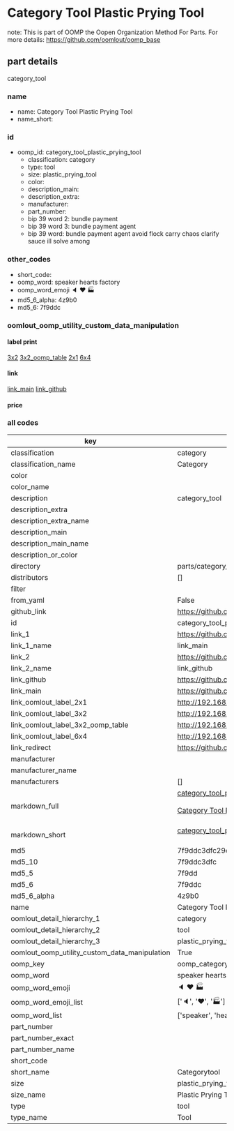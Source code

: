 # Category Tool Plastic Prying Tool  

note: This is part of OOMP the Oopen Organization Method For Parts. For more details: https://github.com/oomlout/oomp_base

##  part details
  



category_tool



### name
* name: Category Tool Plastic Prying Tool
* name_short: 
### id
* oomp_id: category_tool_plastic_prying_tool
  * classification: category
  * type: tool
  * size: plastic_prying_tool
  * color: 
  * description_main: 
  * description_extra: 
  * manufacturer: 
  * part_number: 
  * bip 39 word 2: bundle payment
  * bip 39 word 3: bundle payment agent
  * bip 39 word: bundle payment agent avoid flock carry chaos clarify sauce ill solve among

### other_codes
* short_code: 
* oomp_word: speaker hearts factory
* oomp_word_emoji :speaker: :hearts: :factory:
* md5_6_alpha: 4z9b0
* md5_6: 7f9ddc






### oomlout_oomp_utility_custom_data_manipulation
#### label print
[3x2](http://192.168.1.245:1112/?label=oomp%204z9b0)
[3x2_oomp_table](http://192.168.1.108:1112/?label=oomp%204z9b0)
[2x1](http://192.168.1.242:1112/?label=oomp%204z9b0)
[6x4](http://192.168.1.55:1112/?label=oomp%204z9b0)    

#### link

[link_main](https://github.com/oomlout/oomlout_oomp_version_1_messy/tree/main/parts/category_tool_plastic_prying_tool) [link_github](https://github.com/oomlout/oomlout_oomp_version_1_messy/tree/main/parts/category_tool_plastic_prying_tool)                             

#### price







### all codes 
| key | value |  
| --- | --- |  
| classification | category |  
| classification_name | Category |  
| color |  |  
| color_name |  |  
| description | category_tool |  
| description_extra |  |  
| description_extra_name |  |  
| description_main |  |  
| description_main_name |  |  
| description_or_color |   |  
| directory | parts/category_tool_plastic_prying_tool |  
| distributors | [] |  
| filter |  |  
| from_yaml | False |  
| github_link | https://github.com/oomlout/oomlout_oomp_part_src/tree/main/parts/category_tool_plastic_prying_tool |  
| id | category_tool_plastic_prying_tool |  
| link_1 | https://github.com/oomlout/oomlout_oomp_version_1_messy/tree/main/parts/category_tool_plastic_prying_tool |  
| link_1_name | link_main |  
| link_2 | https://github.com/oomlout/oomlout_oomp_version_1_messy/tree/main/parts/category_tool_plastic_prying_tool |  
| link_2_name | link_github |  
| link_github | https://github.com/oomlout/oomlout_oomp_version_1_messy/tree/main/parts/category_tool_plastic_prying_tool |  
| link_main | https://github.com/oomlout/oomlout_oomp_version_1_messy/tree/main/parts/category_tool_plastic_prying_tool |  
| link_oomlout_label_2x1 | http://192.168.1.242:1112/?label=oomp%204z9b0 |  
| link_oomlout_label_3x2 | http://192.168.1.245:1112/?label=oomp%204z9b0 |  
| link_oomlout_label_3x2_oomp_table | http://192.168.1.108:1112/?label=oomp%204z9b0 |  
| link_oomlout_label_6x4 | http://192.168.1.55:1112/?label=oomp%204z9b0 |  
| link_redirect | https://github.com/oomlout/oomlout_oomp_version_1_messy/tree/main/parts/category_tool_plastic_prying_tool |  
| manufacturer |  |  
| manufacturer_name |  |  
| manufacturers | [] |  
| markdown_full | [category_tool_plastic_prying_tool](none)<br>[](none)<br>[Category Tool Plastic Prying Tool](none)<br><br> |  
| markdown_short | [category_tool_plastic_prying_tool](none)<br><br> |  
| md5 | 7f9ddc3dfc29e4c88baca10009e868f2 |  
| md5_10 | 7f9ddc3dfc |  
| md5_5 | 7f9dd |  
| md5_6 | 7f9ddc |  
| md5_6_alpha | 4z9b0 |  
| name | Category Tool Plastic Prying Tool |  
| oomlout_detail_hierarchy_1 | category |  
| oomlout_detail_hierarchy_2 | tool |  
| oomlout_detail_hierarchy_3 | plastic_prying_tool |  
| oomlout_oomp_utility_custom_data_manipulation | True |  
| oomp_key | oomp_category_tool_plastic_prying_tool |  
| oomp_word | speaker hearts factory |  
| oomp_word_emoji | :speaker: :hearts: :factory: |  
| oomp_word_emoji_list | [':speaker:', ':hearts:', ':factory:'] |  
| oomp_word_list | ['speaker', 'hearts', 'factory'] |  
| part_number |  |  
| part_number_exact |  |  
| part_number_name |  |  
| short_code |  |  
| short_name | Categorytool |  
| size | plastic_prying_tool |  
| size_name | Plastic Prying Tool |  
| type | tool |  
| type_name | Tool |  
